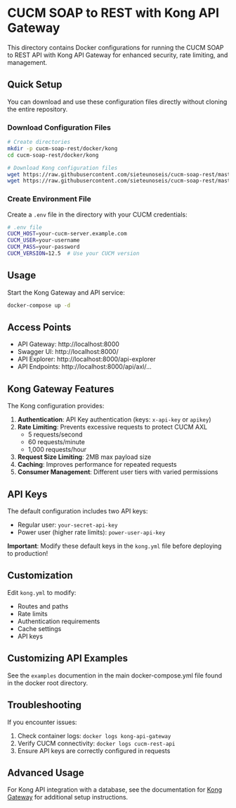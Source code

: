 # CUCM SOAP to REST with Kong API Gateway

This directory contains Docker configurations for running the CUCM SOAP to REST API with Kong API Gateway for enhanced security, rate limiting, and management.

## Quick Setup

You can download and use these configuration files directly without cloning the entire repository.

### Download Configuration Files

```bash
# Create directories
mkdir -p cucm-soap-rest/docker/kong
cd cucm-soap-rest/docker/kong

# Download Kong configuration files
wget https://raw.githubusercontent.com/sieteunoseis/cucm-soap-rest/master/docker/kong/docker-compose.yml
wget https://raw.githubusercontent.com/sieteunoseis/cucm-soap-rest/master/docker/kong/kong.yml
```

### Create Environment File

Create a `.env` file in the directory with your CUCM credentials:

```bash
# .env file
CUCM_HOST=your-cucm-server.example.com
CUCM_USER=your-username
CUCM_PASS=your-password
CUCM_VERSION=12.5  # Use your CUCM version
```

## Usage

Start the Kong Gateway and API service:

```bash
docker-compose up -d
```

## Access Points

- API Gateway: http://localhost:8000
- Swagger UI: http://localhost:8000/
- API Explorer: http://localhost:8000/api-explorer
- API Endpoints: http://localhost:8000/api/axl/...

## Kong Gateway Features

The Kong configuration provides:

1. **Authentication**: API Key authentication (keys: `x-api-key` or `apikey`)
2. **Rate Limiting**: Prevents excessive requests to protect CUCM AXL
   - 5 requests/second
   - 60 requests/minute
   - 1,000 requests/hour
3. **Request Size Limiting**: 2MB max payload size
4. **Caching**: Improves performance for repeated requests
5. **Consumer Management**: Different user tiers with varied permissions

## API Keys

The default configuration includes two API keys:
- Regular user: `your-secret-api-key`
- Power user (higher rate limits): `power-user-api-key`

**Important**: Modify these default keys in the `kong.yml` file before deploying to production!

## Customization

Edit `kong.yml` to modify:
- Routes and paths
- Rate limits
- Authentication requirements
- Cache settings
- API keys

## Customizing API Examples

See the `examples` documention in the main docker-compose.yml file found in the docker root directory.

## Troubleshooting

If you encounter issues:
1. Check container logs: `docker logs kong-api-gateway`
2. Verify CUCM connectivity: `docker logs cucm-rest-api`
3. Ensure API keys are correctly configured in requests

## Advanced Usage

For Kong API integration with a database, see the documentation for [Kong Gateway](https://docs.konghq.com/gateway/latest/introduction/what-is-kong-gateway/) for additional setup instructions.
